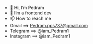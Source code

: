 - 👋 Hi, I’m Pedram
- 👀 I’m a frontend dev
- 📫 How to reach me 
- Gmail ==> Pedram.pps737@gmail.com
- Telegram  ==> @iam_Pedram1
- Instagram ==> @iam_Pedram1
<!---
iamPedram1/iamPedram1 is a ✨ special ✨ repository because its `README.md` (this file) appears on your GitHub profile.
You can click the Preview link to take a look at your changes.
--->

